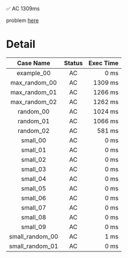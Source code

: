 ✅  AC  1309ms

problem [here](https://judge.yosupo.jp/problem/range_affine_range_sum)

# Detail

| Case Name | Status | Exec Time |
|:---------:|:------:|---------:|
| example_00 | AC | 0 ms |
| max_random_00 | AC | 1309 ms |
| max_random_01 | AC | 1266 ms |
| max_random_02 | AC | 1262 ms |
| random_00 | AC | 1024 ms |
| random_01 | AC | 1066 ms |
| random_02 | AC | 581 ms |
| small_00 | AC | 0 ms |
| small_01 | AC | 0 ms |
| small_02 | AC | 0 ms |
| small_03 | AC | 0 ms |
| small_04 | AC | 0 ms |
| small_05 | AC | 0 ms |
| small_06 | AC | 0 ms |
| small_07 | AC | 0 ms |
| small_08 | AC | 0 ms |
| small_09 | AC | 0 ms |
| small_random_00 | AC | 1 ms |
| small_random_01 | AC | 0 ms |


